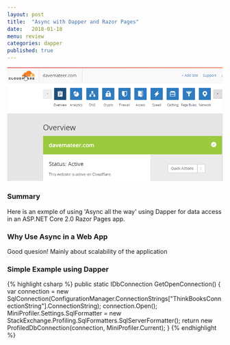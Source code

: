 ```yaml
---
layout: post
title:  "Async with Dapper and Razor Pages"
date:   2018-01-18
menu: review
categories: dapper
published: true 
---
```

![Menu](/assets/2018-01-08/menu.png)

### Summary
Here is an exmple of using 'Async all the way' using Dapper for data access in an ASP.NET Core 2.0 Razor Pages app.

### Why Use Async in a Web App
Good quesion!
Mainly about scalability of the application

### Simple Example using Dapper 
{% highlight csharp %}
public static IDbConnection GetOpenConnection()
{
    var connection = new SqlConnection(ConfigurationManager.ConnectionStrings["ThinkBooksConnectionString"].ConnectionString);
    connection.Open();
    MiniProfiler.Settings.SqlFormatter = new StackExchange.Profiling.SqlFormatters.SqlServerFormatter();
    return new ProfiledDbConnection(connection, MiniProfiler.Current);
}
{% endhighlight %}









